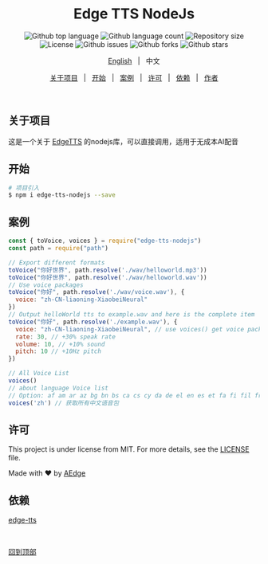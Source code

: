 <!--
 * @Author: AEJays
 * @Date: 2024-06-28 00:34:13
 * @LastEditors: AEJays
 * @LastEditTime: 2024-06-28 00:55:39
 * @FilePath: /script/edge-tts/README-cn.md
 * @Email: aedgejay@qq.com
-->
<!-- <div align="center" id="top"> 
  <img src="./.github/app.gif" alt="Edge Tts Node" />

  &#xa0;

</div> -->

<h1 align="center">Edge TTS NodeJs</h1>

<p align="center">
  <img alt="Github top language" src="https://img.shields.io/github/languages/top/AEJays/edge-tts-nodejs?color=56BEB8">

  <img alt="Github language count" src="https://img.shields.io/github/languages/count/AEJays/edge-tts-nodejs?color=56BEB8">

  <img alt="Repository size" src="https://img.shields.io/github/repo-size/AEJays/edge-tts-nodejs?color=56BEB8">

  <img alt="License" src="https://img.shields.io/github/license/AEJays/edge-tts-nodejs?color=56BEB8">

  <img alt="Github issues" src="https://img.shields.io/github/issues/AEJays/edge-tts-nodejs?color=56BEB8" />

  <img alt="Github forks" src="https://img.shields.io/github/forks/AEJays/edge-tts-nodejs?color=56BEB8" />

  <img alt="Github stars" src="https://img.shields.io/github/stars/AEJays/edge-tts-nodejs?color=56BEB8" />
</p>

<!-- Status -->

<!-- <h4 align="center"> 
	🚧  Edge Tts Node 🚀 Under construction...  🚧
</h4> 

<hr> -->
<p align="center">
  <a href="./README.md">English</a> &#xa0; | &#xa0; 
  <span>中文</span>
</p>
<p align="center">
  <a href="#关于项目">关于项目</a> &#xa0; | &#xa0; 
  <a href="#开始">开始</a> &#xa0; | &#xa0;
  <a href="#案例">案例</a> &#xa0; | &#xa0;
  <a href="#许可">许可</a> &#xa0; | &#xa0;
  <a href="#依赖">依赖</a> &#xa0; | &#xa0;
  <a href="https://github.com/AEJays" target="_blank">作者</a>
</p>

<br>

## 关于项目 ##

这是一个关于 [EdgeTTS](https://github.com/rany2/edge-tts) 的nodejs库，可以直接调用，适用于无成本AI配音

## 开始 ##

```bash
# 项目引入
$ npm i edge-tts-nodejs --save
```
## 案例 ##

```javascript
const { toVoice, voices } = require("edge-tts-nodejs")
const path = require("path")

// Export different formats
toVoice("你好世界", path.resolve('./wav/helloworld.mp3'))
toVoice("你好世界", path.resolve('./wav/helloworld.wav'))
// Use voice packages
toVoice("你好", path.resolve('./wav/voice.wav'), {
  voice: "zh-CN-liaoning-XiaobeiNeural"
})
// Output helloWorld tts to example.wav and here is the complete item
toVoice("你好", path.resolve('./example.wav'), {
  voice: "zh-CN-liaoning-XiaobeiNeural", // use voices() get voice package
  rate: 30, // +30% speak rate
  volume: 10, // +10% sound
  pitch: 10 // +10Hz pitch
})

// All Voice List
voices()
// about language Voice list
// Option: af am ar az bg bn bs ca cs cy da de el en es et fa fi fil fr ga gl gu he hi hr hu id is it ja jv ka kk km kn ko lo lt lv mk ml mn mr ms mt my nb ne nl pl ps pt ro ru si sk sl so sq sr su sv sw ta te th tr uk ur uz vi zh
voices('zh') // 获取所有中文语音包
```

## 许可 ##

This project is under license from MIT. For more details, see the [LICENSE](LICENSE.md) file.


Made with :heart: by <a href="https://github.com/AEJays" target="_blank">AEdge</a>

## 依赖 ##
[edge-tts](https://github.com/rany2/edge-tts)

&#xa0;

<a href="#top">回到顶部</a>
